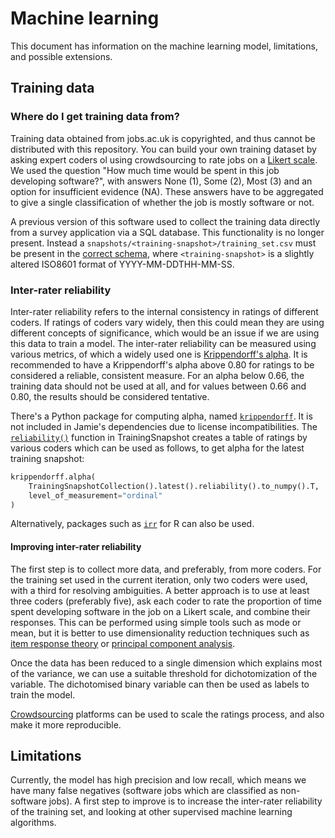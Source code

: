 # Machine learning

This document has information on the machine learning model, limitations, and
possible extensions.

## Training data

### Where do I get training data from?

Training data obtained from jobs.ac.uk is copyrighted, and thus cannot be
distributed with this repository. You can build your own training dataset by
asking expert coders ol using crowdsourcing to rate jobs on a [Likert
scale](https://en.wikipedia.org/wiki/Likert_scale). We used the question "How
much time would be spent in this job developing software?", with answers None
(1), Some (2), Most (3) and an option for insufficient evidence (NA). These
answers have to be aggregated to give a single classification of whether the
job is mostly software or not.

A previous version of this software used to collect the training data directly
from a survey application via a SQL database. This functionality is no longer
present. Instead a `snapshots/<training-snapshot>/training_set.csv` must be
present in the [correct schema](jamie/types.py#L209), where
`<training-snapshot>` is a slightly altered ISO8601 format of
YYYY-MM-DDTHH-MM-SS.

### Inter-rater reliability

Inter-rater reliability refers to the internal consistency in ratings of
different coders. If ratings of coders vary widely, then this could mean they
are using different concepts of significance, which would be an issue if we are
using this data to train a model. The inter-rater reliability can be measured
using various metrics, of which a widely used one is [Krippendorff's
alpha](https://en.wikipedia.org/wiki/Krippendorff%27s_alpha). It is recommended
to have a Krippendorff's alpha above 0.80 for ratings to be considered
a reliable, consistent measure. For an alpha below 0.66, the training data
should not be used at all, and for values between 0.66 and 0.80, the results
should be considered tentative.

There's a Python package for computing alpha, named
[`krippendorff`](https://pypi.org/project/krippendorff/). It is not included in
Jamie's dependencies due to license incompatibilities. The
[`reliability()`](jamie/types.py#L365) function in TrainingSnapshot creates
a table of ratings by various coders which can be used as follows, to get alpha
for the latest training snapshot:

```python
krippendorff.alpha(
    TrainingSnapshotCollection().latest().reliability().to_numpy().T,
    level_of_measurement="ordinal"
)
```

Alternatively, packages such as
[`irr`](https://cran.r-project.org/web/packages/irr/index.html) for R can also
be used.

#### Improving inter-rater reliability

The first step is to collect more data, and preferably, from more coders. For
the training set used in the current iteration, only two coders were used, with
a third for resolving ambiguities. A better approach is to use at least three
coders (preferably five), ask each coder to rate the proportion of time spent
developing software in the job on a Likert scale, and combine their responses.
This can be performed using simple tools such as mode or mean, but it is better
to use dimensionality reduction techniques such as
[item response theory](https://en.wikipedia.org/wiki/Item_response_theory) or
[principal component analysis](https://en.wikipedia.org/wiki/Principal_component_analysis).

Once the data has been reduced to a single dimension which explains most of the
variance, we can use a suitable threshold for dichotomization of the variable.
The dichotomised binary variable can then be used as labels to train the
model.

[Crowdsourcing](https://doi.org/10.3758/s13428-011-0081-0) platforms can be
used to scale the ratings process, and also make it more reproducible.

## Limitations

Currently, the model has high precision and low recall, which means we have
many false negatives (software jobs which are classified as non-software jobs).
A first step to improve is to increase the inter-rater reliability of the
training set, and looking at other supervised machine learning algorithms.
